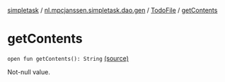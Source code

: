 [simpletask](../../index.md) / [nl.mpcjanssen.simpletask.dao.gen](../index.md) / [TodoFile](index.md) / [getContents](.)

# getContents

`open fun getContents(): String` [(source)](https://github.com/mpcjanssen/simpletask-android/blob/master/src/main/java/nl/mpcjanssen/simpletask/dao/gen/TodoFile.java#L30)

Not-null value.

